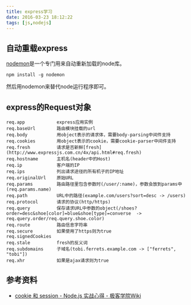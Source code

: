 ```yaml
---
title: express学习
date: 2016-03-23 18:12:22
tags: [js,nodejs]
---
```


## 自动重载express
[nodemon](http://nodemon.io/)是一个专门用来自动重新加载的node库。

    npm install -g nodemon

然后用nodemon来替代node运行程序即可。

## express的Request对象

```
req.app            express应用实例
req.baseUrl        路由模块挂载的url
req.body           用object表示的请求体，需要body-parsing中间件支持
req.cookies        用object表示的cookie，需要cookie-parser中间件支持
req.fresh          请求是否新鲜[fresh](http://www.expressjs.com.cn/4x/api.html#req.fresh)
req.hostname       主机名(header中的Host)
req.ip             客户端的IP
req.ips            列出请求途径的所有机子的IP地址
req.originalUrl    原始URL
req.params         路由路径里包含参数时(/user/:name)，参数会放到params中(req.params.name)
req.path           URL中的路径(example.com/users?sort=desc -> /users)
req.protocol       请求的协议(http/https)
req.query          保存请求URL中参数的object(/shoes?order=desc&shoe[color]=blue&shoe[type]=converse  -> req.query.order/req.query.shoe.color)
req.route          路由信息字符串
req.secure         如果使用了https则为true
req.signedCookies  
req.stale          fresh的反义词
req.subdomains     子域名(tobi.ferrets.example.com -> ["ferrets", "tobi"])
req.xhr            如果是ajax请求则为true
```

## 参考资料
- [cookie 和 session - Node.js 实战心得 - 极客学院Wiki](http://wiki.jikexueyuan.com/project/node-lessons/cookie-session.html)
